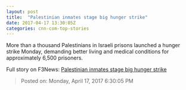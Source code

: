 ```yaml
---
layout: post
title:  "Palestinian inmates stage big hunger strike"
date: 2017-04-17 13:30:05Z
categories: cnn-com-top-stories
---
```


More than a thousand Palestinians in Israeli prisons launched a hunger strike Monday, demanding better living and medical conditions for approximately 6,500 prisoners.


Full story on F3News: [Palestinian inmates stage big hunger strike](http://www.f3nws.com/n/D4YKfC)

> Posted on: Monday, April 17, 2017 6:30:05 PM
